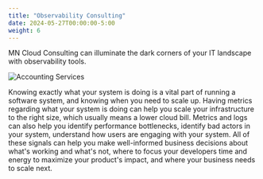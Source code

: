 ```yaml
---
title: "Observability Consulting"
date: 2024-05-27T00:00:00-5:00
weight: 6
---
```


MN Cloud Consulting can illuminate the dark corners of your IT landscape with observability tools.

![Accounting Services](/images/austin-distel-nGc5RT2HmF0-unsplash.jpg)

Knowing exactly what your system is doing is a vital part of running a software system, and knowing when you need to scale up. Having metrics regarding what your system is doing can help you scale your infrastructure to the right size, which usually means a lower cloud bill. Metrics and logs can also help you identify performance bottlenecks, identify bad actors in your system, understand how users are engaging with your system. All of these signals can help you make well-informed business decisions about what's working and what's not, where to focus your developers time and energy to maximize your product's impact, and where your business needs to scale next.
